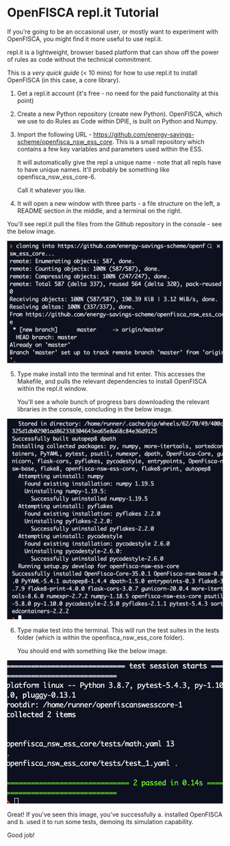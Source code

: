 # OpenFISCA repl.it Tutorial

If you're going to be an occasional user, or mostly want to experiment with OpenFISCA, you might find it more useful to use repl.it.

repl.it is a lightweight, browser based platform that can show off the power of rules as code without the technical commitment. 

This is a *very quick guide* (< 10 mins) for how to use repl.it to install OpenFISCA (in this case, a core library).

1. Get a repl.it account (it's free - no need for the paid functionality at this point)

2. Create a new Python repository (create new Python). OpenFISCA, which we use to do Rules as Code within DPIE, is built on Python and Numpy. 

3. Import the following URL - https://github.com/energy-savings-scheme/openfisca_nsw_ess_core. This is a small repository which contains a few key variables and parameters used within the ESS.

    It will automatically give the repl a unique name - note that all repls have to have unique names. It'll probably be something like openfisca_nsw_ess_core-6. 
    
    Call it whatever you like.

4. It will open a new window with three parts - a file structure on the left, a README section in the middle, and a terminal on the right. 

You'll see repl.it pull the files from the Github repository in the console - see the below image.

![repl github import](/img/github_import.png)

5. Type make install into the terminal and hit enter. This accesses the Makefile, and pulls the relevant dependencies to install OpenFISCA within the repl.it window. 

    You'll see a whole bunch of progress bars downloading the relevant libraries in the console, concluding in the below image. 

![repl OpenFISCA install](/img/openfisca_install.png)

6. Type make test into the terminal. This will run the test suites in the tests folder (which is within the openfisca_nsw_ess_core folder). 

    You should end with something like the below image.

![repl OpenFISCA install](/img/openfisca_tests.png)


Great! If you've seen this image, you've successfully a. installed OpenFISCA and b. used it to run some tests, demoing its simulation capability. 

Good job! 


